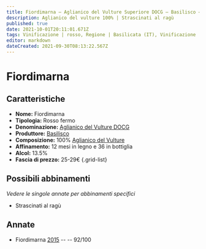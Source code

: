 ```yaml
---
title: Fiordimarna – Aglianico del Vulture Superiore DOCG – Basilisco – Basilicata (IT) – 25-29€ – 5★
description: Aglianico del vulture 100% | Strascinati al ragù
published: true
date: 2021-10-01T20:11:01.671Z
tags: Vinificazione | rosso, Regione | Basilicata (IT), Vinificazione | varietale, Vinificazione | fermo, Vitigni | Aglianico del Vulture, Valutazioni | 5 stelle, Prezzi | 25-29€, Strascinati al ragù
editor: markdown
dateCreated: 2021-09-30T08:13:22.567Z
---
```


# Fiordimarna

## Caratteristiche
- **Nome:** Fiordimarna
- **Tipologia:** Rosso fermo 
- **Denominazione:** [Aglianico del Vulture DOCG](/denominazioni/Italia/Basilicata/DOCG/Aglianico-del-Vulture-Superiore)
- **Produttore:** [Basilisco](/produttori/Italia/Basilicata/Basilisco) 
- **Composizione:** 100% [Aglianico del Vulture](/vitigni/Italia/bacca-nera/aglianico-del-vulture)
- **Affinamento:** 12 mesi in legno e 36 in bottiglia
- **Alcol:** 13.5%
- **Fascia di prezzo:** 25-29€
{.grid-list}


> 
## Possibili abbinamenti
*Vedere le singole annate per abbinamenti specifici*

- Strascinati al ragù

## Annate
- Fiordimarna [2015](/vini/Italia/Basilicata/Basilisco/Fiordimarna/2015) -- <span class="star-5"></span> -- 92/100 
